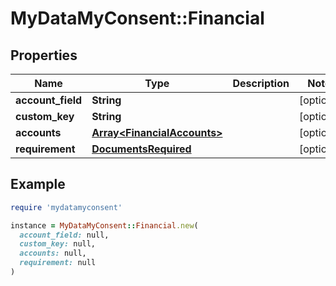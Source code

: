 # MyDataMyConsent::Financial

## Properties

| Name | Type | Description | Notes |
| ---- | ---- | ----------- | ----- |
| **account_field** | **String** |  | [optional] |
| **custom_key** | **String** |  | [optional] |
| **accounts** | [**Array&lt;FinancialAccounts&gt;**](FinancialAccounts.md) |  | [optional] |
| **requirement** | [**DocumentsRequired**](DocumentsRequired.md) |  | [optional] |

## Example

```ruby
require 'mydatamyconsent'

instance = MyDataMyConsent::Financial.new(
  account_field: null,
  custom_key: null,
  accounts: null,
  requirement: null
)
```

